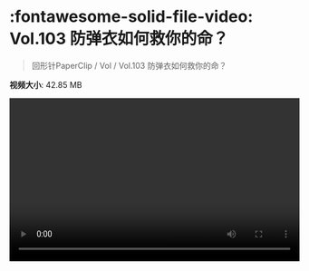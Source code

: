 # :fontawesome-solid-file-video: Vol.103 防弹衣如何救你的命？

> 回形针PaperClip / Vol / Vol.103 防弹衣如何救你的命？

**视频大小**: 42.85 MB

<video id="V-62889d566f79f98a16b0fae9106f4dc9" width="512" height="288" preload="none" playsinline webkit-playsinline></video>